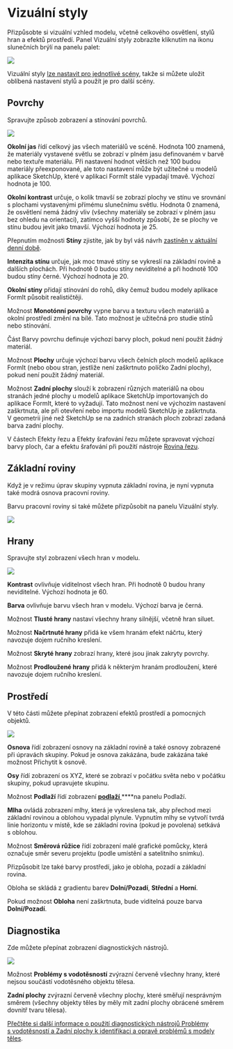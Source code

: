 # Vizuální styly

Přizpůsobte si vizuální vzhled modelu, včetně celkového osvětlení, stylů hran a efektů prostředí. Panel Vizuální styly zobrazíte kliknutím na ikonu slunečních brýlí na panelu palet:

![](../.gitbook/assets/20200307-visual-styles-icon.png)

Vizuální styly [lze nastavit pro jednotlivé scény](https://windows.help.formit.autodesk.com/building-the-farnsworth-house/visual-settings), takže si můžete uložit oblíbená nastavení stylů a použít je pro další scény.

## Povrchy

Spravujte způsob zobrazení a stínování povrchů.

![](../.gitbook/assets/visual_styles%20%281%29.png)

**Okolní jas** řídí celkový jas všech materiálů ve scéně. Hodnota 100 znamená, že materiály vystavené světlu se zobrazí v plném jasu definovaném v barvě nebo textuře materiálu. Při nastavení hodnot větších než 100 budou materiály přeexponované, ale toto nastavení může být užitečné u modelů aplikace SketchUp, které v aplikaci FormIt stále vypadají tmavě. Výchozí hodnota je 100.

**Okolní kontrast** určuje, o kolik tmavší se zobrazí plochy ve stínu ve srovnání s plochami vystavenými přímému slunečnímu světlu. Hodnota 0 znamená, že osvětlení nemá žádný vliv \(všechny materiály se zobrazí v plném jasu bez ohledu na orientaci\), zatímco vyšší hodnoty způsobí, že se plochy ve stínu budou jevit jako tmavší. Výchozí hodnota je 25.

Přepnutím možnosti **Stíny** zjistíte, jak by byl váš návrh [zastíněn v aktuální denní době](https://windows.help.formit.autodesk.com/tool-library/shadows).

**Intenzita stínu** určuje, jak moc tmavé stíny se vykreslí na základní rovině a dalších plochách. Při hodnotě 0 budou stíny neviditelné a při hodnotě 100 budou stíny černé. Výchozí hodnota je 20.

**Okolní stíny** přidají stínování do rohů, díky čemuž budou modely aplikace FormIt působit realističtěji.

Možnost **Monotónní povrchy** vypne barvu a texturu všech materiálů a okolní prostředí změní na bílé. Tato možnost je užitečná pro studie stínů nebo stínování.

Část Barvy povrchu definuje výchozí barvy ploch, pokud není použit žádný materiál.

Možnost **Plochy** určuje výchozí barvu všech čelních ploch modelů aplikace FormIt \(nebo obou stran, jestliže není zaškrtnuto políčko Zadní plochy\), pokud není použit žádný materiál.

Možnost **Zadní plochy** slouží k zobrazení různých materiálů na obou stranách jedné plochy u modelů aplikace SketchUp importovaných do aplikace FormIt, které to vyžadují. Tato možnost není ve výchozím nastavení zaškrtnuta, ale při otevření nebo importu modelů SketchUp je zaškrtnuta. V geometrii jiné než SketchUp se na zadních stranách ploch zobrazí zadaná barva zadní plochy.

V částech Efekty řezu a Efekty šrafování řezu můžete spravovat výchozí barvy ploch, čar a efektu šrafování při použití nástroje [Rovina řezu](section-planes.md).

## Základní roviny

Když je v režimu úprav skupiny vypnuta základní rovina, je nyní vypnuta také modrá osnova pracovní roviny.

Barvu pracovní roviny si také můžete přizpůsobit na panelu Vizuální styly.

![](../.gitbook/assets/screen-shot-2020-03-30-at-1.30.16-pm.png)

## Hrany

Spravujte styl zobrazení všech hran v modelu.

![](../.gitbook/assets/edges.PNG)

**Kontrast** ovlivňuje viditelnost všech hran. Při hodnotě 0 budou hrany neviditelné. Výchozí hodnota je 60.

**Barva** ovlivňuje barvu všech hran v modelu. Výchozí barva je černá.

Možnost **Tlusté hrany** nastaví všechny hrany silnější, včetně hran siluet.

Možnost **Načrtnuté hrany** přidá ke všem hranám efekt náčrtu, který navozuje dojem ručního kreslení.

Možnost **Skryté hrany** zobrazí hrany, které jsou jinak zakryty povrchy.

Možnost **Prodloužené hrany** přidá k některým hranám prodloužení, které navozuje dojem ručního kreslení.

## Prostředí

V této části můžete přepínat zobrazení efektů prostředí a pomocných objektů.

![](../.gitbook/assets/environment.PNG)

**Osnova** řídí zobrazení osnovy na základní rovině a také osnovy zobrazené při úpravách skupiny. Pokud je osnova zakázána, bude zakázána také možnost Přichytit k osnově.

**Osy** řídí zobrazení os XYZ, které se zobrazí v počátku světa nebo v počátku skupiny, pokud upravujete skupinu.

Možnost **Podlaží** řídí zobrazení [**podlaží** ](levels-and-area.md)****na panelu Podlaží.

**Mlha** ovládá zobrazení mlhy, která je vykreslena tak, aby přechod mezi základní rovinou a oblohou vypadal plynule. Vypnutím mlhy se vytvoří tvrdá linie horizontu v místě, kde se základní rovina \(pokud je povolena\) setkává s oblohou.

Možnost **Směrová růžice** řídí zobrazení malé grafické pomůcky, která označuje směr severu projektu \(podle umístění a satelitního snímku\).

Přizpůsobit lze také barvy prostředí, jako je obloha, pozadí a základní rovina. 

Obloha se skládá z gradientu barev **Dolní/Pozadí**, **Střední** a **Horní**.

Pokud možnost **Obloha** není zaškrtnuta, bude viditelná pouze barva **Dolní/Pozadí**.

## Diagnostika

Zde můžete přepínat zobrazení diagnostických nástrojů.

![](../.gitbook/assets/diagnostics.PNG)

Možnost **Problémy s vodotěsností** zvýrazní červeně všechny hrany, které nejsou součástí vodotěsného objektu tělesa.

**Zadní plochy** zvýrazní červeně všechny plochy, které směřují nesprávným směrem \(všechny objekty těles by měly mít zadní plochy obrácené směrem dovnitř tvaru tělesa\).

[Přečtěte si další informace o použití diagnostických nástrojů Problémy s vodotěsností a Zadní plochy k identifikaci a opravě problémů s modely těles](https://formit.autodesk.com/blog/post/repairing-solid-models).


